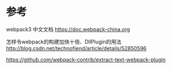 
# 参考

webpack3 中文文档
https://doc.webpack-china.org

怎样令webpack的构建加快十倍、DllPlugin的用法
http://blog.csdn.net/technofiend/article/details/52850596


https://github.com/webpack-contrib/extract-text-webpack-plugin











